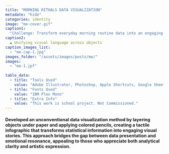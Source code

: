 ```yaml
---
title: "MORNING RITUALS DATA VISUALIZATION"
metadate: "hide"
categories: identity
image: "me-cover.gif"
caption1: 
  "Challenge: Transform everyday morning routine data into an engaging infographic that resonates with creatives, while exploring unexpected ways to present statistical information through tactile visualization techniques."
caption2: 
  ▲ Unifying visual language across objects
caption_images_list: 
  - "me-cap-1.jpg"
images_folder: "/assets/images/posts/me/"
images:
  - "me-1.jpf"
  
table_data:
  - title: "Tools Used"
    value: "Adobe Illustrator, Photoshop, Apple Shortcuts, Google Sheets"
  - title: "Fonts Used"
    value: "IBM Plex Mono"
  - title: "Extra Info"
    value: "This work is school project. Not Commissioned." 
---
```

#### Developed an unconventional data visualization method by layering objects under paper and applying colored pencils, creating a tactile infographic that transforms statistical information into engaging visual stories. This approach bridges the gap between data presentation and emotional resonance, appealing to those who appreciate both analytical clarity and artistic expression.

<!--
<br>
↳ A flexible visual identity adapts to different aspect ratios while maintaining a consistentcy.
<br>
↳ Pistachio color is used appropriately throughout the graphics as an accent.
<br>
↳ A coaster was created using an abstract cow shape variation, incorporating traditional Italian pattern elements.
<br>
↳ For the campaign, G’ stands for Good, which connects with Australian culture: “G’day,” “G’People,” and “Great Gelato.”
<br>
↳ Merchandise was also created with the venue's heritage in mind, featuring the tagline.
-->